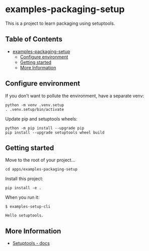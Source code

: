 # examples-packaging-setup

This is a project to learn packaging using setuptools.

<!-- /* spell-checker:words setuptools */ -->

## Table of Contents <!-- omit in toc -->

- [examples-packaging-setup](#examples-packaging-setup)
  - [Configure environment](#configure-environment)
  - [Getting started](#getting-started)
  - [More Information](#more-information)


## Configure environment

If you don't want to pollute the environment, have a separate venv:

```shell
python -m venv .venv.setup
. .venv.setup/bin/activate
```

Update pip and setuptools wheels:

```shell
python -m pip install --upgrade pip
pip install --upgrade setuptools wheel build
```

## Getting started

Move to the root of your project...

```shell
cd apps/examples-packaging-setup
```

Install this project:

```shell
pip install -e .
```

When you run it:

```console
$ examples-setup-cli

Hello setuptools.
```


## More Information

- [Setuptools - docs](/docs/packaging/setuptools.md)
